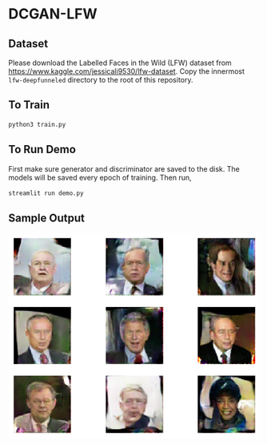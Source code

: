 # DCGAN-LFW

## Dataset

Please download the Labelled Faces in the Wild (LFW) dataset from https://www.kaggle.com/jessicali9530/lfw-dataset. Copy the innermost `lfw-deepfunneled` directory to the root of this repository.

## To Train

```bash
python3 train.py
```

## To Run Demo

First make sure generator and discriminator are saved to the disk. The models will be saved every epoch of training. Then run,

```bash
streamlit run demo.py
```

## Sample Output

![img](./output.png)